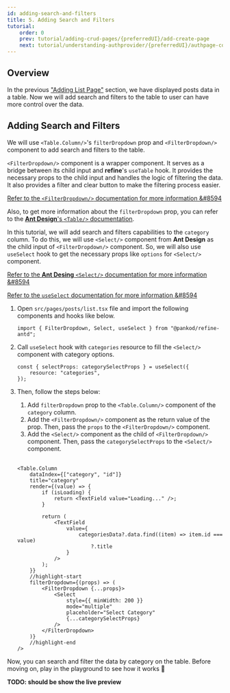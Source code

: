 ```yaml
---
id: adding-search-and-filters
title: 5. Adding Search and Filters
tutorial:
    order: 0
    prev: tutorial/adding-crud-pages/{preferredUI}/add-create-page
    next: tutorial/understanding-authprovider/{preferredUI}/authpage-component
---
```


## Overview

In the previous ["Adding List Page"](/docs/tutorial/adding-crud-pages/antd/index) section, we have displayed posts data in a table. Now we will add search and filters to the table to user can have more control over the data.

## Adding Search and Filters

We will use `<Table.Column/>`'s `filterDropdown` prop and `<FilterDropdown/>` component to add search and filters to the table.

`<FilterDropdown/>` component is a wrapper component. It serves as a bridge between its child input and **refine**'s `useTable` hook. It provides the necessary props to the child input and handles the logic of filtering the data. It also provides a filter and clear button to make the filtering process easier.

[Refer to the `<FilterDropdown/>` documentation for more information &#8594](/docs/api-reference/antd/components/filter-dropdown/)

Also, to get more information about the `filterDropdown` prop, you can refer to the [**Ant Design**'s `<Table/>` documentation](https://ant.design/components/table#components-table-demo-custom-filter-panel).

In this tutorial, we will add search and filters capabilities to the `category` column. To do this, we will use `<Select/>` component from **Ant Design** as the child input of `<FilterDropdown/>` component. So, we will also use `useSelect` hook to get the necessary props like `options` for `<Select/>` component.

[Refer to the **Ant Desing** `<Select/>` documentation for more information &#8594](https://ant.design/components/select)

[Refer to the `useSelect` documentation for more information &#8594](/docs/api-reference/antd/hooks/field/useSelect/)

1. Open `src/pages/posts/list.tsx` file and import the following components and hooks like below.

    ```tsx
    import { FilterDropdown, Select, useSelect } from "@pankod/refine-antd";
    ```

2. Call `useSelect` hook with `categories` resource to fill the `<Select/>` component with category options.

    ```tsx
    const { selectProps: categorySelectProps } = useSelect({
        resource: "categories",
    });
    ```

3. Then, follow the steps below:

    1. Add `filterDropdown` prop to the `<Table.Column/>` component of the `category` column.
    2. Add the `<FilterDropdown/>` component as the return value of the prop. Then, pass the `props` to the `<FilterDropdown/>` component.
    3. Add the `<Select/>` component as the child of `<FilterDropdown/>` component. Then, pass the `categorySelectProps` to the `<Select/>` component.
       <br />
       <br />

    ```tsx
    <Table.Column
        dataIndex={["category", "id"]}
        title="category"
        render={(value) => {
            if (isLoading) {
                return <TextField value="Loading..." />;
            }

            return (
                <TextField
                    value={
                        categoriesData?.data.find((item) => item.id === value)
                            ?.title
                    }
                />
            );
        }}
        //highlight-start
        filterDropdown={(props) => (
            <FilterDropdown {...props}>
                <Select
                    style={{ minWidth: 200 }}
                    mode="multiple"
                    placeholder="Select Category"
                    {...categorySelectProps}
                />
            </FilterDropdown>
        )}
        //highlight-end
    />
    ```

Now, you can search and filter the data by category on the table. Before moving on, play in the playground to see how it works 🚀

**TODO: should be show the live preview**
